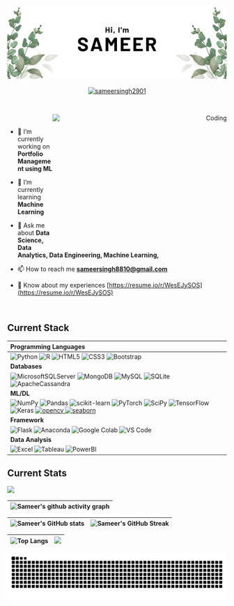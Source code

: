 ![Sameer Github Banner](./assets/github_banner.png)

<p align="center">
<a href="https://linkedin.com/in/sameersingh2901" target="blank"> <img align="center" src="https://raw.githubusercontent.com/rahuldkjain/github-profile-readme-generator/master/src/images/icons/Social/linked-in-alt.svg" alt="sameersingh2901" height="30" width="40" /></a>
</p>
<br>

<p align="right"> <img align="right" alt="Coding" width="400" height= "300" src="https://media.tenor.com/flflC6GFzO8AAAAd/sultan-alrefaei-programmer.gif"> </p><br>

- 🔭 I’m currently working on **Portfolio Management using ML**


- 🌱 I’m currently learning **Machine Learning**


- 💬 Ask me about **Data Science, Data Analytics, Data Engineering, Machine Learning,**


- 📫 How to reach me **sameersingh8810@gmail.com**


- 📄 Know about my experiences [https://resume.io/r/WesEJySOS](https://resume.io/r/WesEJySOS)

<br>

## Current Stack

| Programming Languages
| :--- |
| ![Python](https://img.shields.io/badge/python-3670A0?style=for-the-badge&logo=python&logoColor=ffdd54) ![R](https://img.shields.io/badge/r-%23276DC3.svg?style=for-the-badge&logo=r&logoColor=white) ![HTML5](https://img.shields.io/badge/html5-%23E34F26.svg?style=for-the-badge&logo=html5&logoColor=white) ![CSS3](https://img.shields.io/badge/css3-%231572B6.svg?style=for-the-badge&logo=css3&logoColor=white) ![Bootstrap](https://img.shields.io/badge/bootstrap-%23563D7C.svg?style=for-the-badge&logo=bootstrap&logoColor=white)
| **Databases** 
| ![MicrosoftSQLServer](https://img.shields.io/badge/Microsoft%20SQL%20Sever-CC2927?style=for-the-badge&logo=microsoft%20sql%20server&logoColor=white) ![MongoDB](https://img.shields.io/badge/MongoDB-%234ea94b.svg?style=for-the-badge&logo=mongodb&logoColor=white) ![MySQL](https://img.shields.io/badge/mysql-%2300f.svg?style=for-the-badge&logo=mysql&logoColor=white) ![SQLite](https://img.shields.io/badge/sqlite-%2307405e.svg?style=for-the-badge&logo=sqlite&logoColor=white) ![ApacheCassandra](https://img.shields.io/badge/cassandra-%231287B1.svg?style=for-the-badge&logo=apache-cassandra&logoColor=white) 
| **ML/DL**
| ![NumPy](https://img.shields.io/badge/numpy-%23013243.svg?style=for-the-badge&logo=numpy&logoColor=white) ![Pandas](https://img.shields.io/badge/pandas-%23150458.svg?style=for-the-badge&logo=pandas&logoColor=white) ![scikit-learn](https://img.shields.io/badge/scikit--learn-%23F7931E.svg?style=for-the-badge&logo=scikit-learn&logoColor=white) ![PyTorch](https://img.shields.io/badge/PyTorch-%23EE4C2C.svg?style=for-the-badge&logo=PyTorch&logoColor=white) ![SciPy](https://img.shields.io/badge/SciPy-%230C55A5.svg?style=for-the-badge&logo=scipy&logoColor=%white) ![TensorFlow](https://img.shields.io/badge/TensorFlow-%23FF6F00.svg?style=for-the-badge&logo=TensorFlow&logoColor=white) ![Keras](https://img.shields.io/badge/Keras-%23D00000.svg?style=for-the-badge&logo=Keras&logoColor=white)  <a href="https://opencv.org/" target="_blank" rel="noreferrer"> <img src="https://www.vectorlogo.zone/logos/opencv/opencv-icon.svg" alt="opencv" width="40" height="40"/> </a> <a href="https://seaborn.pydata.org/" target="_blank" rel="noreferrer"> <img src="https://seaborn.pydata.org/_images/logo-mark-lightbg.svg" alt="seaborn" width="40" height="40"/> </a> 
| **Framework**
| ![Flask](https://img.shields.io/badge/flask-%23000.svg?style=for-the-badge&logo=flask&logoColor=white) ![Anaconda](https://img.shields.io/badge/Anaconda-%2344A833.svg?style=for-the-badge&logo=anaconda&logoColor=white)  ![Google Colab](https://img.shields.io/badge/Colab-F9AB00?style=for-the-badge&logo=googlecolab&color=525252) ![VS Code](https://img.shields.io/badge/Visual_Studio_Code-0078D4?style=for-the-badge&logo=visual%20studio%20code&logoColor=white)|
| **Data Analysis**
| ![Excel](https://img.shields.io/badge/Microsoft_Excel-217346?style=for-the-badge&logo=microsoft-excel&logoColor=white) ![Tableau](https://img.shields.io/badge/Tableau-E97627?style=for-the-badge&logo=Tableau&logoColor=white) ![PowerBI](https://img.shields.io/badge/PowerBI-F2C811?style=for-the-badge&logo=Power%20BI&logoColor=white) |



## Current Stats
[![](https://visitcount.itsvg.in/api?id=SameerSingh2901&icon=1&color=9)](https://visitcount.itsvg.in)

|   ![Sameer's github activity graph](https://github-readme-activity-graph.vercel.app/graph?username=sameersingh2901&theme=rogue)
| :---: |

| ![Sameer's GitHub stats](https://github-readme-stats.vercel.app/api?username=sameersingh2901&show_icons=true) | ![Sameer's GitHub Streak](https://github-readme-streak-stats.herokuapp.com/?user=sameersingh2901) |
| :---: | :---: |

| ![Top Langs](https://github-readme-stats.vercel.app/api/top-langs/?username=sameersingh2901) | ![](https://github-contributor-stats.vercel.app/api?username=SameerSingh2901&limit=5&combine_all_yearly_contributions=true)
| :---: |  :---: |


<picture>
  <img
    alt="github contribution grid snake animation"
    src="https://raw.githubusercontent.com/SameerSingh2901/SameerSingh2901/output/github-contribution-grid-snake.svg"
  />
</picture>

<!-- &theme=rogue  &theme=city_lights   Proudly created with GPRM ( https://gprm.itsvg.in ) -->
